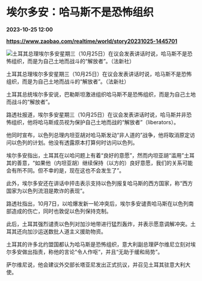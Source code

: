 # 埃尔多安：哈马斯不是恐怖组织

**2023-10-25 12:00**

**https://www.zaobao.com/realtime/world/story20231025-1445701**

![土耳其总理埃尔多安星期三（10月25日）在议会发表讲话时说，哈马斯不是恐怖组织，而是为自己土地而战斗的“解放者”。（法新社）](https://static.zaobao.com/s3fs-public/styles/article_large_full/public/articles/2023/10/25/TURKEY-POLITICS-PARTIES-111050_0.jpg?itok=oePFinqx "土耳其总理埃尔多安星期三（10月25日）在议会发表讲话时说，哈马斯不是恐怖组织，而是为自己土地而战斗的“解放者”。（法新社）")

土耳其总理埃尔多安星期三（10月25日）在议会发表讲话时说，哈马斯不是恐怖组织，而是为自己土地而战斗的“解放者”。（法新社）

土耳其总统埃尔多安说，巴勒斯坦激进组织哈马斯不是恐怖组织，而是为自己土地而战斗的“解放者”。

路透社报道，埃尔多安星期三（10月25日）在议会发表讲话时说，哈马斯并非恐怖组织，他将哈马斯成员视为保护自己土地而战的“解放者”（liberators）。

他同时宣布，以色列总理内坦亚胡对哈马斯发动“非人道的”战争，他将取消原定访问以色列的计划。他没有透露原本打算何时访问以色列。

埃尔多安指出，土耳其在以哈问题上有着“良好的意愿”，然而内坦亚胡“滥用”土耳其的善意，“如果他（内坦亚胡）继续保持（以方的）良好意愿，我们的关系可能会有所不同。但不幸的是，现在这也不会发生了”。

此外，埃尔多安还在讲话中抨击表示支持以色列报复哈马斯的西方国家，称“西方国家为以色列流泪是欺诈的表现”。

路透社指出，10月7日，以哈爆发新一轮冲突后，埃尔多安谴责哈马斯在以色列南部造成的伤亡，同时也敦促以色列保持克制。

此后，土耳其强烈谴责以色列对加沙地带进行猛烈轰炸，并表示愿意调解冲突。土耳其还向加沙运送数批人道主义援助物资。

土耳其的许多北约盟国都认为哈马斯是恐怖组织，意大利副总理萨尔维尼立刻对埃尔多安做出指责，称他的言论“令人作呕“，并且“无助于缓和局势”。

萨尔维尼说，他会建议外交部长塔亚尼发出正式抗议，并召见土耳其驻意大利大使。
